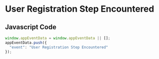 # User Registration Step Encountered

### 

## Javascript Code
```js
window.appEventData = window.appEventData || [];
appEventData.push({
  "event": "User Registration Step Encountered"
});
```




